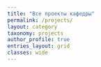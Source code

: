 ```yaml
---
title: "Все проекты кафедры"
permalink: /projects/
layout: category
taxonomy: projects
author_profile: true
entries_layout: grid
classes: wide
---
```

